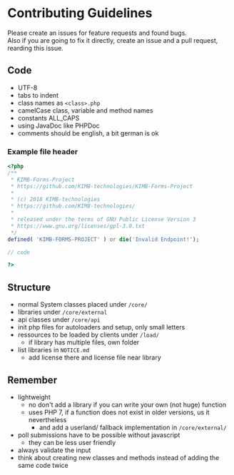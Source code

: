 # Contributing Guidelines

Please create an issues for feature requests and found bugs.  
Also if you are going to fix it directly, create an issue and a pull request,
rearding this issue.

## Code
- UTF-8
- tabs to indent
- class names as `<class>.php`
- camelCase class, variable and method names
- constants ALL_CAPS
- using JavaDoc like PHPDoc
- comments should be english, a bit german is ok

### Example file header

```php
<?php
/** 
 * KIMB-Forms-Project
 * https://github.com/KIMB-technologies/KIMB-Forms-Project
 * 
 * (c) 2018 KIMB-technologies 
 * https://github.com/KIMB-technologies/
 * 
 * released under the terms of GNU Public License Version 3
 * https://www.gnu.org/licenses/gpl-3.0.txt
 */
defined( 'KIMB-FORMS-PROJECT' ) or die('Invalid Endpoint!');

// code

?>
```

## Structure
- normal System classes placed under `/core/`
- libraries under `/core/external`
- api classes under `/core/api`
- init php files for autoloaders and setup, only small letters
- ressources to be loaded by clients under `/load/`
    - if library has multiple files, own folder
- list libraries in `NOTICE.md`
    - add license there and license file near library
    
## Remember
- lightweight
    - no don't add a library if you can write your own (not huge) function
    - uses PHP 7, if a function does not exist in older versions, us it nevertheless
        - and add a userland/ fallback implementation in `/core/external/`
- poll submissions have to be possible without javascript
    - they can be less user friendly
- always validate the input
- think about creating new classes and methods instead of adding the same code twice
